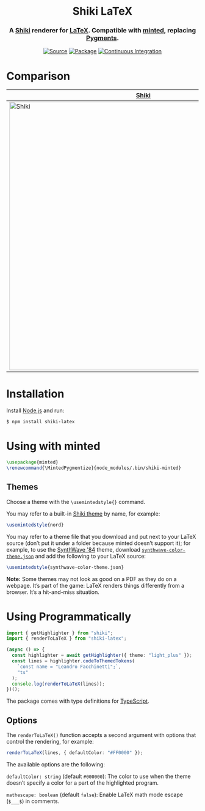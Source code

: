 <!--

- [ ] Merge proposal
    - [ ] https://github.com/shikijs/shiki/issues/115 
    - [ ] https://github.com/rsclarke/rehype-shiki/issues/49
- [ ] The original rehype-shiki could cache the highlighter
    - [ ] https://spectrum.chat/unified/remark/how-to-initialize-async-function-before-running-the-transformer~e986e9fe-6b33-45d6-8d79-365cf7093aa5
- [ ] Lowercase the language? For example, should ```JAVASCRIPT work? What do other syntax highlighters do?
- [ ] Add to awesome-rehype
- [ ] Improve treatment of mathescape: only process if there’s an odd number of segments after splitting on $ (which means there’s an even number of $s, which means they’re balanced)
- [ ] A playground to try Shiki online

-->
<h1 align="center">Shiki LaTeX</h1>
<h3 align="center">A <a href="https://shiki.matsu.io">Shiki</a> renderer for <a href="https://www.latex-project.org">LaTeX</a>. Compatible with <a href="https://github.com/gpoore/minted">minted</a>, replacing <a href="https://pygments.org">Pygments</a>.</h3>
<p align="center">
<a href="https://github.com/leafac/shiki-latex"><img alt="Source" src="https://img.shields.io/badge/Source---"></a>
<a href="https://www.npmjs.com/package/shiki-latex"><img alt="Package" src="https://badge.fury.io/js/shiki-latex.svg"></a>
<a href="https://github.com/leafac/shiki-latex/actions"><img alt="Continuous Integration" src="https://github.com/leafac/shiki-latex/workflows/.github/workflows/main.yml/badge.svg"></a>
</p>

# Comparison

| [Shiki](https://shiki.matsu.io)                    | [Pygments](https://pygments.org)                         |
| -------------------------------------------------- | -------------------------------------------------------- |
| <img alt="Shiki" src="docs/shiki.png" width="702"> | <img alt="Pygments" src="docs/pygments.png" width="685"> |

# Installation

Install [Node.js](https://nodejs.org/) and run:

```console
$ npm install shiki-latex
```

# Using with minted

```latex
\usepackage{minted}
\renewcommand{\MintedPygmentize}{node_modules/.bin/shiki-minted}
```

## Themes

Choose a theme with the `\usemintedstyle{}` command.

You may refer to a built-in [Shiki theme](https://github.com/octref/shiki/tree/master/packages/themes) by name, for example:

```latex
\usemintedstyle{nord}
```

You may refer to a theme file that you download and put next to your LaTeX source (don’t put it under a folder because minted doesn’t support it); for example, to use the [SynthWave '84](https://github.com/robb0wen/synthwave-vscode) theme, download [`synthwave-color-theme.json`](https://github.com/robb0wen/synthwave-vscode/blob/master/themes/synthwave-color-theme.json) and add the following to your LaTeX source:

```latex
\usemintedstyle{synthwave-color-theme.json}
```

**Note:** Some themes may not look as good on a PDF as they do on a webpage. It’s part of the game: LaTeX renders things differently from a browser. It’s a hit-and-miss situation.

# Using Programmatically

```ts
import { getHighlighter } from "shiki";
import { renderToLaTeX } from "shiki-latex";

(async () => {
  const highlighter = await getHighlighter({ theme: "light_plus" });
  const lines = highlighter.codeToThemedTokens(
    `const name = "Leandro Facchinetti";`,
    "ts"
  );
  console.log(renderToLaTeX(lines));
})();
```

The package comes with type definitions for [TypeScript](https://www.typescriptlang.org).

## Options

The `renderToLaTeX()` function accepts a second argument with options that control the rendering, for example:

```ts
renderToLaTeX(lines, { defaultColor: "#FF0000" });
```

The available options are the following:

`defaultColor: string` (default `#000000`): The color to use when the theme doesn’t specify a color for a part of the highlighted program.

`mathescape: boolean` (default `false`): Enable LaTeX math mode escape (`$___$`) in comments.
